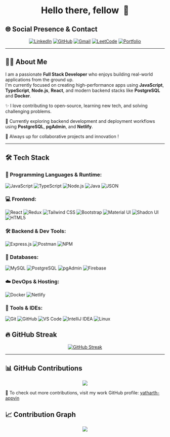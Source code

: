 
<!--
**yatharth-7022/yatharth-7022** is a ✨ _special_ ✨ repository because its `README.md` (this file) appears on your GitHub profile.
<a href="https://git.io/streak-stats"><img src="https://github-readme-streak-stats.herokuapp.com?user=Yatharth&theme=vue-dark&hide_border=true&date_format=j%20M%5B%20Y%5D&mode=weekly" alt="GitHub Streak" /></a>
Here are some ideas to get you started:

- 🔭 I’m currently working on ...
- 🌱 I’m currently learning ...
- 👯 I’m looking to collaborate on ...
- 🤔 I’m looking for help with ...
- 💬 Ask me about ...
- 📫 How to reach me: ...
- 😄 Pronouns: ...
- ⚡ Fun fact: ...
-->
<h1 align="center">Hello there, fellow <coders/>&nbsp;👋</h1>

## 🌐 Social Presence & Contact

<p align="center">
  <a href="https://www.linkedin.com/in/yatharth-agarwal-666787255/" target="_blank"><img alt="LinkedIn" src="https://img.shields.io/badge/LinkedIn-0A66C2?style=flat-square&logo=linkedin&logoColor=white" /></a>
  <a href="" target="_blanhttps://github.com/yatharth-7022k"><img alt="GitHub" src="https://img.shields.io/badge/GitHub-181717?style=flat-square&logo=github&logoColor=white" /></a>
  <a href="mailto:yatharth7022@gmail.com"><img alt="Gmail" src="https://img.shields.io/badge/Gmail-EA4335?style=flat-square&logo=gmail&logoColor=white" /></a>
  <a href="https://leetcode.com/u/yatharth7022/" target="_blank"><img alt="LeetCode" src="https://img.shields.io/badge/LeetCode-FFA116?style=flat-square&logo=leetcode&logoColor=black" /></a>
  <a href="https://yatharth-agarwal.netlify.app/" target="_blank"><img alt="Portfolio" src="https://img.shields.io/badge/Portfolio-000000?style=flat-square&logo=vercel&logoColor=white" /></a>
</p>

---

## 🧑‍💻 About Me

I am a passionate **Full Stack Developer** who enjoys building real-world applications from the ground up.  
I'm currently focused on creating high-performance apps using **JavaScript**, **TypeScript**, **Node.js**, **React**, and modern backend stacks like **PostgreSQL** and **Docker**.

✨ I love contributing to open-source, learning new tech, and solving challenging problems.

📌 Currently exploring backend development and deployment workflows using **PostgreSQL**, **pgAdmin**, and **Netlify**.  

🚀 Always up for collaborative projects and innovation !

---

## 🛠️ Tech Stack

### 🚀 Programming Languages & Runtime:
![JavaScript](https://img.shields.io/badge/JavaScript-F7DF1E?style=for-the-badge&logo=javascript&logoColor=black)
![TypeScript](https://img.shields.io/badge/TypeScript-3178C6?style=for-the-badge&logo=typescript&logoColor=white)
![Node.js](https://img.shields.io/badge/Node.js-339933?style=for-the-badge&logo=nodedotjs&logoColor=white)
![Java](https://img.shields.io/badge/Java-007396?style=for-the-badge&logo=java&logoColor=white)
![JSON](https://img.shields.io/badge/JSON-000000?style=for-the-badge&logo=json&logoColor=white)

### 💻 Frontend:
![React](https://img.shields.io/badge/React-20232A?style=for-the-badge&logo=react&logoColor=61DAFB)
![Redux](https://img.shields.io/badge/Redux-764ABC?style=for-the-badge&logo=redux&logoColor=white)
![Tailwind CSS](https://img.shields.io/badge/Tailwind_CSS-38B2AC?style=for-the-badge&logo=tailwind-css&logoColor=white)
![Bootstrap](https://img.shields.io/badge/Bootstrap-7952B3?style=for-the-badge&logo=bootstrap&logoColor=white)
![Material UI](https://img.shields.io/badge/Material_UI-007FFF?style=for-the-badge&logo=mui&logoColor=white)
![Shadcn UI](https://img.shields.io/badge/Shadcn_UI-000000?style=for-the-badge&logo=shadcnui&logoColor=white)
![HTML5](https://img.shields.io/badge/HTML5-E34F26?style=for-the-badge&logo=html5&logoColor=white)

### 🛠️ Backend & Dev Tools:
![Express.js](https://img.shields.io/badge/Express.js-000000?style=for-the-badge&logo=express&logoColor=white)
![Postman](https://img.shields.io/badge/Postman-FF6C37?style=for-the-badge&logo=postman&logoColor=white)
![NPM](https://img.shields.io/badge/NPM-CB3837?style=for-the-badge&logo=npm&logoColor=white)

### 🧩 Databases:
![MySQL](https://img.shields.io/badge/MySQL-4479A1?style=for-the-badge&logo=mysql&logoColor=white)
![PostgreSQL](https://img.shields.io/badge/PostgreSQL-4169E1?style=for-the-badge&logo=postgresql&logoColor=white)
![pgAdmin](https://img.shields.io/badge/pgAdmin-336791?style=for-the-badge&logo=postgresql&logoColor=white)
![Firebase](https://img.shields.io/badge/Firebase-FFCA28?style=for-the-badge&logo=firebase&logoColor=black)

### ☁️ DevOps & Hosting:
![Docker](https://img.shields.io/badge/Docker-2496ED?style=for-the-badge&logo=docker&logoColor=white)
![Netlify](https://img.shields.io/badge/Netlify-00C7B7?style=for-the-badge&logo=netlify&logoColor=white)

### 🧰 Tools & IDEs:
![Git](https://img.shields.io/badge/Git-F05032?style=for-the-badge&logo=git&logoColor=white)
![GitHub](https://img.shields.io/badge/GitHub-181717?style=for-the-badge&logo=github&logoColor=white)
![VS Code](https://img.shields.io/badge/VS_Code-007ACC?style=for-the-badge&logo=visual-studio-code&logoColor=white)
![IntelliJ IDEA](https://img.shields.io/badge/IntelliJ_IDEA-000000?style=for-the-badge&logo=intellijidea&logoColor=white)
![Linux](https://img.shields.io/badge/Linux-FCC624?style=for-the-badge&logo=linux&logoColor=black)

## 🔥 GitHub Streak
<p align="center">
  <a href="https://git.io/streak-stats">
    <img src="https://github-readme-streak-stats.herokuapp.com?user=yatharth-7022&theme=vue-dark&hide_border=true&date_format=j%20M%5B%20Y%5D&mode=weekly" alt="GitHub Streak" />
  </a>
</p>

---

## 📊 GitHub Contributions
<p align="center">
  <img src="https://github-profile-summary-cards.vercel.app/api/cards/profile-details?username=yatharth-7022&theme=vue" />
</p>

📁 To check out more contributions, visit my work GitHub profile: [yatharth-appvin](https://github.com/yatharth-appvin)


## 📈 Contribution Graph
<p align="center">
  <img src="https://github-readme-activity-graph.vercel.app/graph?username=yatharth-7022&theme=react-dark&hide_border=true&area=true" />
</p>
